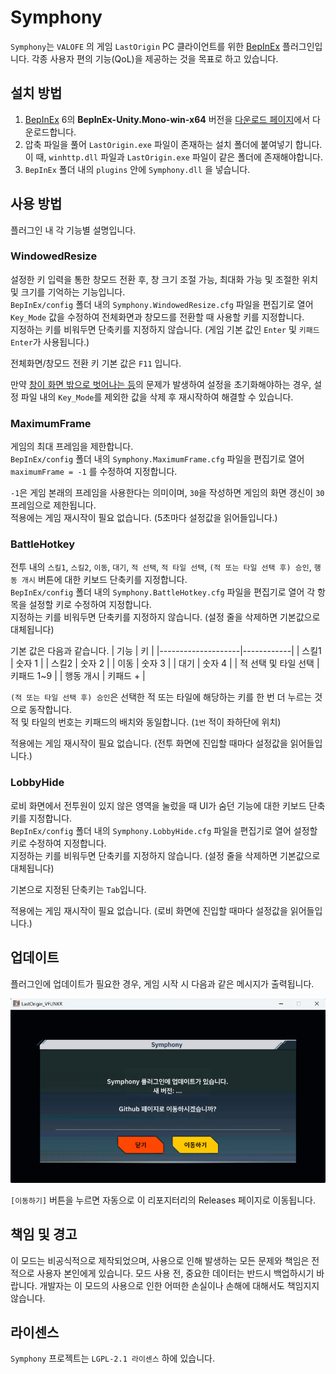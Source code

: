 # Symphony
`Symphony`는 `VALOFE` 의 게임 `LastOrigin` PC 클라이언트를 위한 [BepInEx](https://github.com/BepInEx/BepInEx) 플러그인입니다.
각종 사용자 편의 기능(QoL)을 제공하는 것을 목표로 하고 있습니다.

## 설치 방법
1. [BepInEx](https://github.com/BepInEx/BepInEx) 6의 **BepInEx-Unity.Mono-win-x64** 버전을  [다운로드 페이지](https://github.com/BepInEx/BepInEx/releases/tag/v6.0.0-pre.2)에서 다운로드합니다.
2. 압축 파일을 풀어 `LastOrigin.exe` 파일이 존재하는 설치 폴더에 붙여넣기 합니다.\
이 때, `winhttp.dll` 파일과 `LastOrigin.exe` 파일이 같은 폴더에 존재해야합니다.
3. `BepInEx` 폴더 내의 `plugins` 안에 `Symphony.dll` 을 넣습니다.

## 사용 방법
플러그인 내 각 기능별 설명입니다.

### WindowedResize
설정한 키 입력을 통한 창모드 전환 후, 창 크기 조절 가능, 최대화 가능 및 조절한 위치 및 크기를 기억하는 기능입니다.\
`BepInEx/config` 폴더 내의 `Symphony.WindowedResize.cfg` 파일을 편집기로 열어 `Key_Mode` 값을 수정하여 전체화면과 창모드를 전환할 때 사용할 키를 지정합니다.\
지정하는 키를 비워두면 단축키를 지정하지 않습니다. (게임 기본 값인 `Enter` 및 `키패드 Enter`가 사용됩니다.)

전체화면/창모드 전환 키 기본 값은 `F11` 입니다.

만약 <ins>창이 화면 밖으로 벗어나는 등</ins>의 문제가 발생하여 설정을 초기화해야하는 경우, 설정 파일 내의 `Key_Mode`를 제외한 값을 삭제 후 재시작하여 해결할 수 있습니다.

### MaximumFrame
게임의 최대 프레임을 제한합니다.\
`BepInEx/config` 폴더 내의 `Symphony.MaximumFrame.cfg` 파일을 편집기로 열어 `maximumFrame = -1` 를 수정하여 지정합니다.

`-1`은 게임 본래의 프레임을 사용한다는 의미이며, `30`을 작성하면 게임의 화면 갱신이 `30` 프레임으로 제한됩니다.\
적용에는 게임 재시작이 필요 없습니다. (5초마다 설정값을 읽어들입니다.)

### BattleHotkey
전투 내의 `스킬1`, `스킬2`, `이동`, `대기`, `적 선택`, `적 타일 선택`, `(적 또는 타일 선택 후) 승인`, `행동 개시` 버튼에 대한 키보드 단축키를 지정합니다.\
`BepInEx/config` 폴더 내의 `Symphony.BattleHotkey.cfg` 파일을 편집기로 열어 각 항목을 설정할 키로 수정하여 지정합니다.\
지정하는 키를 비워두면 단축키를 지정하지 않습니다. (설정 줄을 삭제하면 기본값으로 대체됩니다)

기본 값은 다음과 같습니다.
| 기능                | 키         |
|--------------------|------------|
| 스킬1               | 숫자 1     |
| 스킬2               | 숫자 2     |
| 이동                | 숫자 3     |
| 대기                | 숫자 4     |
| 적 선택 및 타일 선택 | 키패드 1~9 |
| 행동 개시           | 키패드 + |

`(적 또는 타일 선택 후) 승인`은 선택한 적 또는 타일에 해당하는 키를 한 번 더 누르는 것으로 동작합니다.\
적 및 타일의 번호는 키패드의 배치와 동일합니다. (`1번` 적이 좌하단에 위치)

적용에는 게임 재시작이 필요 없습니다. (전투 화면에 진입할 때마다 설정값을 읽어들입니다.)

### LobbyHide
로비 화면에서 전투원이 있지 않은 영역을 눌렀을 때 UI가 숨던 기능에 대한 키보드 단축키를 지정합니다.\
`BepInEx/config` 폴더 내의 `Symphony.LobbyHide.cfg` 파일을 편집기로 열어 설정할 키로 수정하여 지정합니다.\
지정하는 키를 비워두면 단축키를 지정하지 않습니다. (설정 줄을 삭제하면 기본값으로 대체됩니다)

기본으로 지정된 단축키는 `Tab`입니다.

적용에는 게임 재시작이 필요 없습니다. (로비 화면에 진입할 때마다 설정값을 읽어들입니다.)


## 업데이트
플러그인에 업데이트가 필요한 경우, 게임 시작 시 다음과 같은 메시지가 출력됩니다.

![Update Screen](doc/update.png)

`[이동하기]` 버튼을 누르면 자동으로 이 리포지터리의 Releases 페이지로 이동됩니다.

## 책임 및 경고
이 모드는 비공식적으로 제작되었으며, 사용으로 인해 발생하는 모든 문제와 책임은 전적으로 사용자 본인에게 있습니다. 모드 사용 전, 중요한 데이터는 반드시 백업하시기 바랍니다. 개발자는 이 모드의 사용으로 인한 어떠한 손실이나 손해에 대해서도 책임지지 않습니다.

## 라이센스
`Symphony` 프로젝트는 `LGPL-2.1 라이센스` 하에 있습니다.
